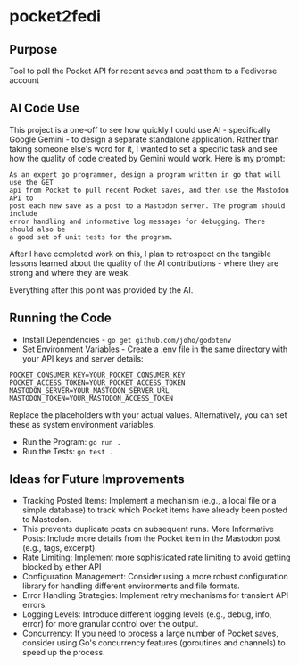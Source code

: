 # pocket2fedi

## Purpose

Tool to poll the Pocket API for recent saves and post them to a Fediverse account

## AI Code Use

This project is a one-off to see how quickly I could use AI - specifically
Google Gemini - to design a separate standalone application.  Rather than taking
someone else's word for it, I wanted to set a specific task and see how the
quality of code created by Gemini would work.  Here is my prompt:

```
As an expert go programmer, design a program written in go that will use the GET
api from Pocket to pull recent Pocket saves, and then use the Mastodon API to
post each new save as a post to a Mastodon server. The program should include
error handling and informative log messages for debugging. There should also be
a good set of unit tests for the program.
```

After I have completed work on this, I plan to retrospect on the tangible
lessons learned about the quality of the AI contributions - where they are
strong and where they are weak.  

Everything after this point was provided by the AI.

## Running the Code

- Install Dependencies - ```go get github.com/joho/godotenv```
- Set Environment Variables - Create a .env file in the same directory with your
  API keys and server details:
```
POCKET_CONSUMER_KEY=YOUR_POCKET_CONSUMER_KEY
POCKET_ACCESS_TOKEN=YOUR_POCKET_ACCESS_TOKEN
MASTODON_SERVER=YOUR_MASTODON_SERVER_URL
MASTODON_TOKEN=YOUR_MASTODON_ACCESS_TOKEN
```
Replace the placeholders with your actual values. Alternatively, you can set
these as system environment variables.
- Run the Program: `go run .`
- Run the Tests: `go test .`

## Ideas for Future Improvements

- Tracking Posted Items: Implement a mechanism (e.g., a local file or a simple
  database) to track which Pocket items have already been posted to Mastodon.
- This prevents duplicate posts on subsequent runs.  More Informative Posts:
  Include more details from the Pocket item in the Mastodon post (e.g., tags,
  excerpt).
- Rate Limiting: Implement more sophisticated rate limiting to avoid getting
  blocked by either API
- Configuration Management: Consider using a more robust configuration library
  for handling different environments and file formats.
- Error Handling Strategies: Implement retry mechanisms for transient API
  errors.
- Logging Levels: Introduce different logging levels (e.g., debug, info, error)
  for more granular control over the output.
- Concurrency: If you need to process a large number of Pocket saves, consider
  using Go's concurrency features (goroutines and channels) to speed up the
  process.
